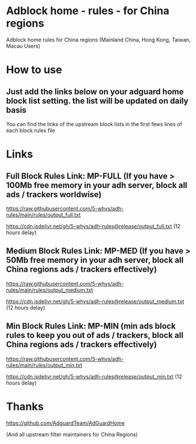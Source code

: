 # Adblock home - rules - for China regions
Adblock home rules for China regions (Mainland China, Hong Kong, Taiwan, Macau Users)

# How to use
## Just add the links below on your adguard home block list setting. the list will be updated on daily basis

You can find the links of the upstream block lists in the first fews lines of each block rules file

# Links
Full Block Rules Link: MP-FULL (If you have > 100Mb free memory in your adh server, block all ads / trackers worldwise)
---
https://raw.githubusercontent.com/5-whys/adh-rules/main/rules/output_full.txt

https://cdn.jsdelivr.net/gh/5-whys/adh-rules@release/output_full.txt (12 hours delay)

Medium Block Rules Link: MP-MED (If you have > 50Mb free memory in your adh server, block all China regions ads / trackers effectively)
---
https://raw.githubusercontent.com/5-whys/adh-rules/main/rules/output_medium.txt

https://cdn.jsdelivr.net/gh/5-whys/adh-rules@release/output_medium.txt (12 hours delay)

Min Block Rules Link: MP-MIN (min ads block rules to keep you out of ads / trackers, block all China regions ads / trackers effectively)
---
https://raw.githubusercontent.com/5-whys/adh-rules/main/rules/output_min.txt

https://cdn.jsdelivr.net/gh/5-whys/adh-rules@release/output_min.txt (12 hours delay)

# Thanks
https://github.com/AdguardTeam/AdGuardHome

(And all upstream filter maintainers for China Regions)
